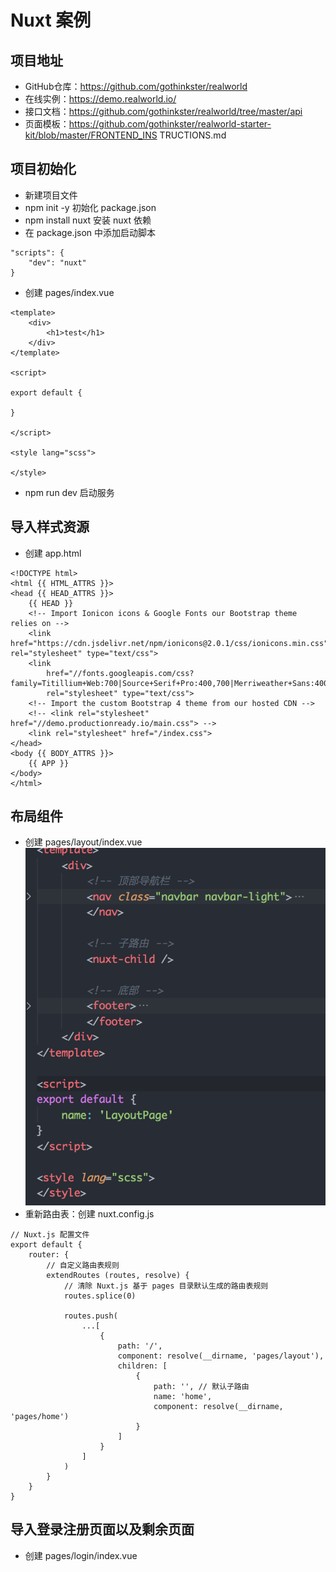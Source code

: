 # Nuxt 案例
## 项目地址
- GitHub仓库：https://github.com/gothinkster/realworld
- 在线实例：https://demo.realworld.io/
- 接口文档：https://github.com/gothinkster/realworld/tree/master/api
- 页面模板：https://github.com/gothinkster/realworld-starter-kit/blob/master/FRONTEND_INS
TRUCTIONS.md

## 项目初始化
- 新建项目文件
- npm init -y 初始化 package.json
- npm install nuxt 安装 nuxt 依赖
- 在 package.json 中添加启动脚本
```
"scripts": { 
    "dev": "nuxt" 
}
```
- 创建 pages/index.vue
```
<template>
    <div>
        <h1>test</h1>
    </div>
</template>

<script>

export default {
  
}

</script>

<style lang="scss">

</style>
```
- npm run dev 启动服务

## 导入样式资源
- 创建 app.html
```
<!DOCTYPE html>
<html {{ HTML_ATTRS }}>
<head {{ HEAD_ATTRS }}>
    {{ HEAD }}
    <!-- Import Ionicon icons & Google Fonts our Bootstrap theme relies on -->
    <link href="https://cdn.jsdelivr.net/npm/ionicons@2.0.1/css/ionicons.min.css" rel="stylesheet" type="text/css">
    <link
        href="//fonts.googleapis.com/css?family=Titillium+Web:700|Source+Serif+Pro:400,700|Merriweather+Sans:400,700|Source+Sans+Pro:400,300,600,700,300italic,400italic,600italic,700italic"
        rel="stylesheet" type="text/css">
    <!-- Import the custom Bootstrap 4 theme from our hosted CDN -->
    <!-- <link rel="stylesheet" href="//demo.productionready.io/main.css"> -->
    <link rel="stylesheet" href="/index.css">
</head>
<body {{ BODY_ATTRS }}>
    {{ APP }}
</body>
</html>
```

## 布局组件
- 创建 pages/layout/index.vue
![](./images/Nuxt_realword_布局组件.jpg)
- 重新路由表：创建 nuxt.config.js
```
// Nuxt.js 配置文件
export default {
    router: {
        // 自定义路由表规则
        extendRoutes (routes, resolve) {
            // 清除 Nuxt.js 基于 pages 目录默认生成的路由表规则
            routes.splice(0)

            routes.push(
                ...[
                    {
                        path: '/',
                        component: resolve(__dirname, 'pages/layout'),
                        children: [
                            {
                                path: '', // 默认子路由
                                name: 'home',
                                component: resolve(__dirname, 'pages/home')
                            }
                        ]
                    }
                ]
            )
        }
    }
}
```

## 导入登录注册页面以及剩余页面
- 创建 pages/login/index.vue